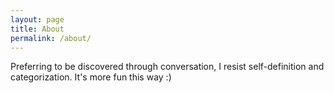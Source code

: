 ```yaml
---
layout: page
title: About
permalink: /about/
---
```

Preferring to be discovered through conversation, I resist self-definition and categorization. It's more fun this way :)